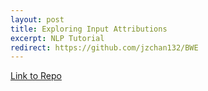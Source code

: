```yaml
---
layout: post
title: Exploring Input Attributions
excerpt: NLP Tutorial
redirect: https://github.com/jzchan132/BWE
---
```


[Link to Repo](https://github.com/jzchan132/BWE)